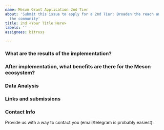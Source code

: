 ```yaml
---
name: Meson Grant Application 2nd Tier
about: 'Submit this issue to apply for a 2nd Tier: Broaden the reach and impact of
  the community'
title: 2nd <Your Title Here>
labels: ''
assignees: bitruss

---
```


### What are the results of the implementation?

### After implementation, what benefits are there for the Meson ecosystem?

### Data Analysis

### Links and submissions

### Contact Info
Provide us with a way to contact you (email/telegram is probably easiest).
